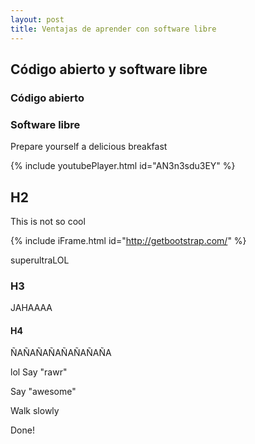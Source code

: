 ```yaml
---
layout: post
title: Ventajas de aprender con software libre
---
```


## Código abierto y software libre

### Código abierto

### Software libre




Prepare yourself a delicious breakfast

{% include youtubePlayer.html id="AN3n3sdu3EY" %}

## H2

This is not so cool

{% include iFrame.html id="http://getbootstrap.com/" %}


superultraLOL
### H3

JAHAAAA

#### H4

ÑAÑAÑAÑAÑAÑAÑAÑA

lol
Say "rawr"

Say "awesome"

Walk slowly

Done!
